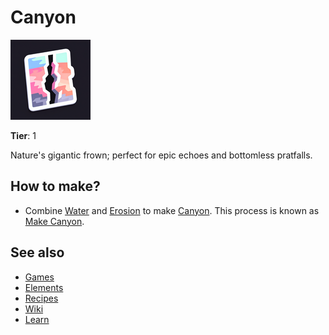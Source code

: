 # Canyon

![](../images/item.canyon.png)

**Tier**: 1

Nature's gigantic frown; perfect for epic echoes and bottomless pratfalls.

## How to make?

* Combine [Water](/wiki/elements/water) and [Erosion](/wiki/elements/erosion) to make [Canyon](/wiki/elements/canyon). This process is known as [Make Canyon](/wiki/recipes/make-canyon).

## See also

* [Games](/wiki/games)
* [Elements](/wiki/elements)
* [Recipes](/wiki/recipes)
* [Wiki](/wiki/index)
* [Learn](/learn/index)
